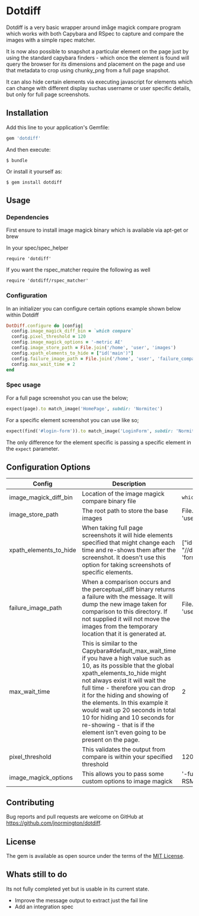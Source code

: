 # Dotdiff

Dotdiff is a very basic wrapper around imåge magick compare program which works with both Capybara
and RSpec to capture and compare the images with a simple rspec matcher.

It is now also possible to snapshot a particular element on the page just by using the standard
capybara finders - which once the element is found will query the browser for its dimensions and
placement on the page and use that metadata to crop using chunky_png from a full page snapshot.

It can also hide certain elements via executing javascript for elements which can change with
different display suchas username or user specific details, but only for full page screenshots.

## Installation

Add this line to your application's Gemfile:

```ruby
gem 'dotdiff'
```

And then execute:

    $ bundle

Or install it yourself as:

    $ gem install dotdiff


## Usage

### Dependencies
First ensure to install image magick binary which is available via apt-get or brew

In your spec/spec_helper
```
require 'dotdiff'
```

If you want the rspec_matcher require the following as well
```
require 'dotdiff/rspec_matcher'
```

### Configuration
In an initializer you can configure certain options example shown below within Dotdiff

```ruby
DotDiff.configure do |config|
  config.image_magick_diff_bin = `which compare`
  config.pixel_threshold = 120
  config.image_magick_options = '-metric AE'
  config.image_store_path = File.join('/home', 'user', 'images')
  config.xpath_elements_to_hide = ["id('main')"]
  config.failure_image_path = File.join('/home', 'user', 'failure_comparisions')
  config.max_wait_time = 2
end
```

### Spec usage

For a full page screenshot you can use the below;

```ruby
expect(page).to match_image('HomePage', subdir: 'Normitec')
```

For a specific element screenshot you can use like so;

```ruby
expect(find('#login-form')).to match_image('LoginForm', subdir: 'Normitec')
```

The only difference for the element specific is passing a specific element in the `expect` parameter.

## Configuration Options

| Config                 | Description                                                                                                                                                                                                                                                                                                                                                                                                                                         | Example                                               | Default                        | Required |
|------------------------|-----------------------------------------------------------------------------------------------------------------------------------------------------------------------------------------------------------------------------------------------------------------------------------------------------------------------------------------------------------------------------------------------------------------------------------------------------|-------------------------------------------------------|--------------------------------|----------|
| image_magick_diff_bin    | Location of the image magick compare binary file                                                                                                                                                                                                                                                                                                                                                                                                         | `which compare`                          | N/A                            | Yes      |
| image_store_path       | The root path to store the base images                                                                                                                                                                                                                                                                                                                                                                                                              | File.join('/home', 'user','images')                   | nil                            | Yes      |
| xpath_elements_to_hide | When taking full page screenshots it will hide elements specified that might change each time and re-shows them after the screenshot.  It doesn't use this option for taking screenshots of specific elements.                                                                                                                                                                                                                                      | ["id('main')", "//div[contains(@class, 'formy'])[1]"] | []                             | No       |
| failure_image_path     | When a comparison occurs and the perceptual_diff binary returns a failure with the message. It will dump the new image taken for comparison to this directory.  If not supplied it will not move the images from the temporary location that it is generated at.                                                                                                                                                                                    | File.join('/home', 'user','failures')                 | nil                            | No       |
| max_wait_time          | This is similar to the Capybara#default_max_wait_time if you have a high value such as 10, as its possible that the  global xpath_elements_to_hide might not always exist it will wait the full time - therefore you can drop it for the hiding and showing of the elements.  In this example it would wait up 20 seconds in total 10 for hiding and 10 seconds for re-showing - that is if the element isn't even going to be present on the page. | 2                                                     | Capybara#default_max_wait_time | No       |
| pixel_threshold       |  This validates the output from compare is within your specified threshold    | 120  | 100  | No      |
| image_magick_options  |  This allows you to pass some custom options to image magick    | '-fuzz 10% -metric RSME'  | '-fuzz 5% -metric AE'  | No      |
## Contributing

Bug reports and pull requests are welcome on GitHub at https://github.com/jnormington/dotdiff.


## License

The gem is available as open source under the terms of the [MIT License](http://opensource.org/licenses/MIT).

## Whats still to do

Its not fully completed yet but is usable in its current state.
 - Improve the message output to extract just the fail line
 - Add an integration spec

